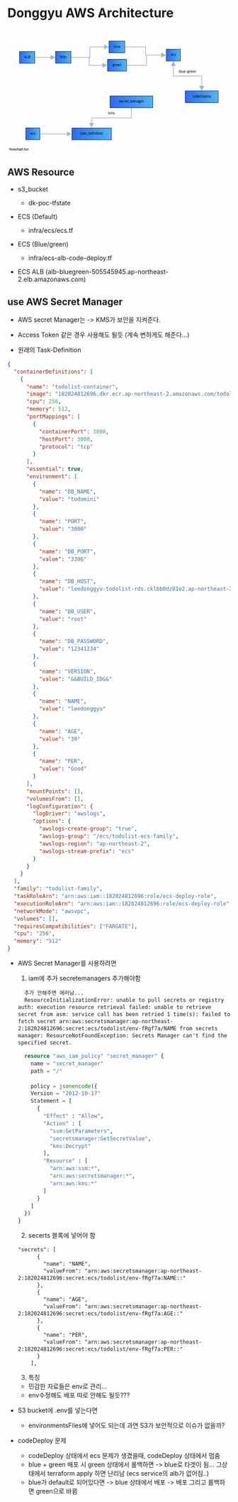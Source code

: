 # Donggyu AWS Architecture

![arch](./public/arch.png)

## AWS Resource

- s3_bucket

  - dk-poc-tfstate

- ECS (Default)
  - infra/ecs/ecs.tf
- ECS (Blue/green)

  - infra/ecs-alb-code-deploy.tf

- ECS ALB (alb-bluegreen-505545945.ap-northeast-2.elb.amazonaws.com)

## use AWS Secret Manager

- AWS secret Manager는 -> KMS가 보안을 지켜준다.
- Access Token 같은 경우 사용해도 될듯 (계속 변하게도 해준다...)

- 원래의 Task-Definition

```json
{
  "containerDefinitions": [
    {
      "name": "todolist-container",
      "image": "182024812696.dkr.ecr.ap-northeast-2.amazonaws.com/todolist-repository:build-&&BUILD_ID&&",
      "cpu": 256,
      "memory": 512,
      "portMappings": [
        {
          "containerPort": 3000,
          "hostPort": 3000,
          "protocol": "tcp"
        }
      ],
      "essential": true,
      "environment": [
        {
          "name": "DB_NAME",
          "value": "todomini"
        },
        {
          "name": "PORT",
          "value": "3000"
        },
        {
          "name": "DB_PORT",
          "value": "3306"
        },
        {
          "name": "DB_HOST",
          "value": "leedonggyu-todolist-rds.cklbb0dz81o2.ap-northeast-2.rds.amazonaws.com"
        },
        {
          "name": "DB_USER",
          "value": "root"
        },
        {
          "name": "DB_PASSWORD",
          "value": "12341234"
        },
        {
          "name": "VERSION",
          "value": "&&BUILD_ID&&"
        },
        {
          "name": "NAME",
          "value": "leedonggyu"
        },
        {
          "name": "AGE",
          "value": "30"
        },
        {
          "name": "PER",
          "value": "Good"
        }
      ],
      "mountPoints": [],
      "volumesFrom": [],
      "logConfiguration": {
        "logDriver": "awslogs",
        "options": {
          "awslogs-create-group": "true",
          "awslogs-group": "/ecs/todolist-ecs-family",
          "awslogs-region": "ap-northeast-2",
          "awslogs-stream-prefix": "ecs"
        }
      }
    }
  ],
  "family": "todolist-family",
  "taskRoleArn": "arn:aws:iam::182024812696:role/ecs-deploy-role",
  "executionRoleArn": "arn:aws:iam::182024812696:role/ecs-deploy-role",
  "networkMode": "awsvpc",
  "volumes": [],
  "requiresCompatibilities": ["FARGATE"],
  "cpu": "256",
  "memory": "512"
}
```

- AWS Secret Manager를 사용하려면

  1. iam에 추가 secretemanagers 추가해야함

  ```
    추가 안해주면 에러남...
    ResourceInitializationError: unable to pull secrets or registry auth: execution resource retrieval failed: unable to retrieve secret from asm: service call has been retried 1 time(s): failed to fetch secret arn:aws:secretsmanager:ap-northeast-2:182024812696:secret:ecs/todolist/env-fRgf7a/NAME from secrets manager: ResourceNotFoundException: Secrets Manager can't find the specified secret.
  ```

  ```terraform
    resource "aws_iam_policy" "secret_manager" {
      name = "secret_manager"
      path = "/"

      policy = jsonencode({
      Version = "2012-10-17"
      Statement = [
        {
          "Effect" : "Allow",
          "Action" : [
            "ssm:GetParameters",
            "secretsmanager:GetSecretValue",
            "kms:Decrypt"
          ],
          "Resource" : [
            "arn:aws:ssm:*",
            "arn:aws:secretsmanager:*",
            "arn:aws:kms:*"
          ]
        }
      ]
    })
  }
  ```

  2. secerts 블록에 넣어야 함

  ```
  "secrets": [
        {
          "name": "NAME",
          "valueFrom": "arn:aws:secretsmanager:ap-northeast-2:182024812696:secret:ecs/todolist/env-fRgf7a:NAME::"
        },
        {
          "name": "AGE",
          "valueFrom": "arn:aws:secretsmanager:ap-northeast-2:182024812696:secret:ecs/todolist/env-fRgf7a:AGE::"
        },
        {
          "name": "PER",
          "valueFrom": "arn:aws:secretsmanager:ap-northeast-2:182024812696:secret:ecs/todolist/env-fRgf7a:PER::"
        }
      ],
  ```

  3. 특징

  - 민감한 자료들은 env로 관리...
  - env수정해도 배포 따로 안해도 될듯???

- S3 bucket에 .env를 넣는다면

  - environmentsFiles에 넣어도 되는데 과연 S3가 보안적으로 이슈가 없을까?

- codeDeploy 문제
  - codeDeploy 상태에서 ecs 문제가 생겼을때, codeDeploy 상태에서 멈춤
  - blue + green 배포 시 green 상태에서 롤백하면 -> blue로 타겟이 됨... 그상태에서 terraform apply 하면 난리남 (ecs service의 alb가 없어짐..)
  - blue가 default로 되어있다면 -> blue 상태에서 배포 -> 배포 그리고 롤백하면 green으로 바뀜
